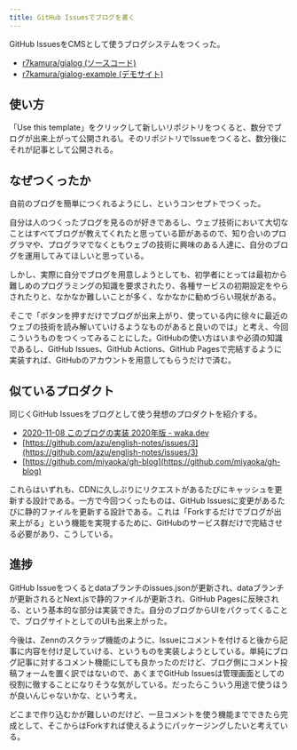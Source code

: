 ```yaml
---
title: GitHub Issuesでブログを書く
---
```

GitHub IssuesをCMSとして使うブログシステムをつくった。

*   [r7kamura/gialog (ソースコード)](https://github.com/r7kamura/gialog)
*   [r7kamura/gialog-example (デモサイト)](https://r7kamura.github.io/gialog-example/)

使い方
---

「Use this template」をクリックして新しいリポジトリをつくると、数分でブログが出来上がって公開される\\。そのリポジトリでIssueをつくると、数分後にそれが記事として公開される。

なぜつくったか
-------

自前のブログを簡単につくれるようにし、というコンセプトでつくった。

自分は人のつくったブログを見るのが好きであるし、ウェブ技術において大切なことはすべてブログが教えてくれたと思っている節があるので、知り合いのプログラマや、プログラマでなくともウェブの技術に興味のある人達に、自分のブログを運用してみてほしいと思っている。

しかし、実際に自分でブログを用意しようとしても、初学者にとっては最初から難しめのプログラミングの知識を要求されたり、各種サービスの初期設定をやらされたりと、なかなか難しいことが多く、なかなかに勧めづらい現状がある。

そこで「ボタンを押すだけでブログが出来上がり、使っている内に徐々に最近のウェブの技術を読み解いていけるようなものがあると良いのでは」と考え、今回こういうものをつくってみることにした。GitHubの使い方はいまや必須の知識であるし、GitHub Issues、GitHub Actions、GitHub Pagesで完結するように実装すれば、GitHubのアカウントを用意してもらうだけで済む。

似ているプロダクト
---------

同じくGitHub Issuesをブログとして使う発想のプロダクトを紹介する。

*   [2020-11-08 このブログの実装 2020年版 - waka.dev](https://waka.dev/entry/2020-11-08%20%E3%81%93%E3%81%AE%E3%83%96%E3%83%AD%E3%82%B0%E3%81%AE%E5%AE%9F%E8%A3%85%202020%E5%B9%B4%E7%89%88)
*   [https://github.com/azu/english-notes/issues/3](https://github.com/azu/english-notes/issues/3)
*   [https://github.com/miyaoka/gh-blog](https://github.com/miyaoka/gh-blog)

これらはいずれも、CDNに久しぶりにリクエストがあるたびにキャッシュを更新する設計である。一方で今回つくったものは、GitHub Issuesに変更があるたびに静的ファイルを更新する設計である。これは「Forkするだけでブログが出来上がる」という機能を実現するために、GitHubのサービス群だけで完結させる必要があり、こうしている。

進捗
--

GitHub Issueをつくるとdataブランチのissues.jsonが更新され、dataブランチが更新されるとNext.jsで静的ファイルが更新され、GitHub Pagesに反映される、という基本的な部分は実装できた。自分のブログからUIをパクってくることで、ブログサイトとしてのUIも出来上がった。

今後は、Zennのスクラップ機能のように、Issueにコメントを付けると後から記事に内容を付け足していける、というものを実装しようとしている。単純にブログ記事に対するコメント機能にしても良かったのだけど、ブログ側にコメント投稿フォームを置く訳ではないので、あくまでGitHub Issuesは管理画面としての役割に徹することになりそうな気がしている。だったらこういう用途で使うほうが良いんじゃないかな、という考え。

どこまで作り込むかが難しいのだけど、一旦コメントを使う機能までできたら完成として、そこからはForkすれば使えるようにパッケージングしたいと考えている。
